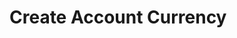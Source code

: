 # Create Account Currency

<api-endpoint openapi-path="../../Writerside/openapi.yaml" method="POST" endpoint="/api/v1/accounts/currencies"/>
